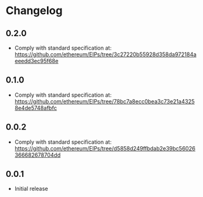 # Changelog

## 0.2.0

- Comply with standard specification at: https://github.com/ethereum/EIPs/tree/3c27220b55928d358da972184aeeedd3ec95f68e

## 0.1.0

- Comply with standard specification at: https://github.com/ethereum/EIPs/tree/78bc7a8ecc0bea3c73e21a43258e4de5748afbfc

## 0.0.2

- Comply with standard specification at: https://github.com/ethereum/EIPs/tree/d5858d249ffbdab2e39bc56026366682678704dd

## 0.0.1

- Initial release
